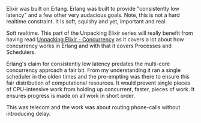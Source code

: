 Elixir was built on Erlang. Erlang was built to provide "consistently low latency" and a few other very audacious goals. Note, this is not a hard realtime constraint. It is soft, squishy and yet, important and real.

Soft realtime. This part of the Unpacking Elixir series will really benefit from having read [Unpacking Elixir - Concurrency](/unpacking-elixir-concurrency.html) as it covers a lot about how concurrency works in Erlang and with that it covers Processes and Schedulers.

Erlang's claim for consistently low latency predates the multi-core concurrency approach a fair bit. From my understanding it ran a single scheduler in the olden times and the pre-empting was there to ensure this fair distribution of computational resources. It would prevent single pieces of CPU-intensive work from holding up concurrent, faster, pieces of work. It ensures progress is made on all work in short order.

This was telecom and the work was about routing phone-calls without introducing delay.